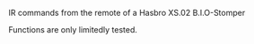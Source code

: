 IR commands from the remote of a Hasbro XS.02 B.I.O-Stomper

Functions are only limitedly tested.


